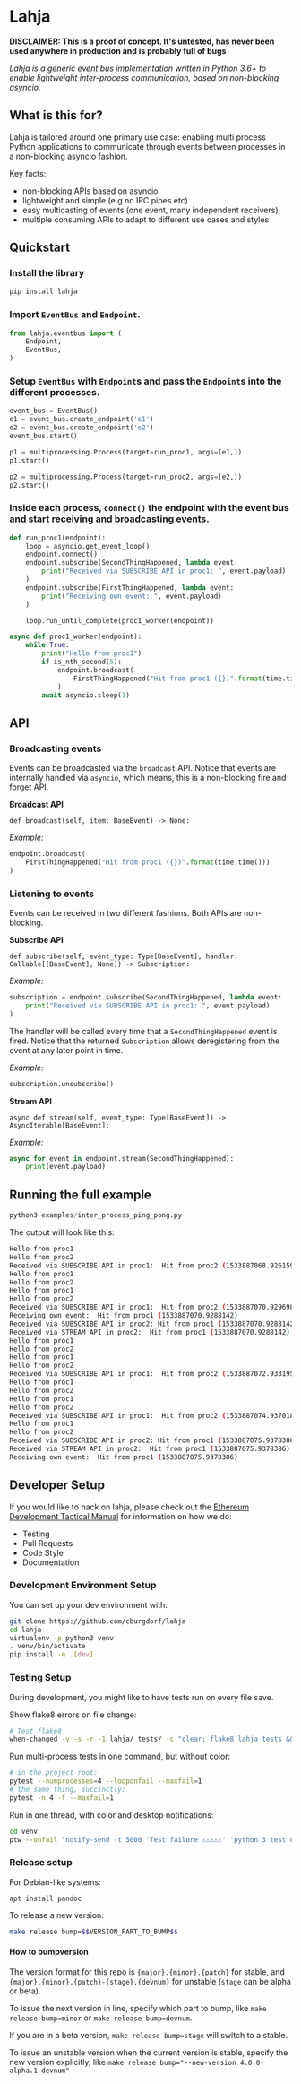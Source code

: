 # Lahja

**DISCLAIMER: This is a proof of concept. It's untested, has never been used anywhere in production and is probably full of bugs**

*Lahja is a generic event bus implementation written in Python 3.6+ to enable lightweight inter-process communication, based on non-blocking asyncio.*

## What is this for?

Lahja is tailored around one primary use case: enabling multi process Python applications to communicate through events between processes in a non-blocking
asyncio fashion.

Key facts:

- non-blocking APIs based on asyncio
- lightweight and simple (e.g no IPC pipes etc)
- easy multicasting of events (one event, many independent receivers)
- multiple consuming APIs to adapt to different use cases and styles


## Quickstart

### Install the library

```sh
pip install lahja
```

### Import `EventBus` and `Endpoint`.

```python
from lahja.eventbus import (
    Endpoint,
    EventBus,
)
```

### Setup `EventBus` with `Endpoint`s and pass the `Endpoint`s into the different processes.

```python
event_bus = EventBus()
e1 = event_bus.create_endpoint('e1')
e2 = event_bus.create_endpoint('e2')
event_bus.start()

p1 = multiprocessing.Process(target=run_proc1, args=(e1,))
p1.start()

p2 = multiprocessing.Process(target=run_proc2, args=(e2,))
p2.start()
```

### Inside each process, `connect()` the endpoint with the event bus and start receiving and broadcasting events.

```Python
def run_proc1(endpoint):
    loop = asyncio.get_event_loop()
    endpoint.connect()
    endpoint.subscribe(SecondThingHappened, lambda event: 
        print("Received via SUBSCRIBE API in proc1: ", event.payload)
    )
    endpoint.subscribe(FirstThingHappened, lambda event: 
        print("Receiving own event: ", event.payload)
    )

    loop.run_until_complete(proc1_worker(endpoint))

async def proc1_worker(endpoint):
    while True:
        print("Hello from proc1")
        if is_nth_second(5):
            endpoint.broadcast(
                FirstThingHappened("Hit from proc1 ({})".format(time.time()))
            )
        await asyncio.sleep(1)
```

## API


### Broadcasting events

Events can be broadcasted via the `broadcast` API. Notice that events are internally handled via `asyncio`, which means, this is a non-blocking fire and forget API.

**Broadcast API**

`def broadcast(self, item: BaseEvent) -> None:`

*Example:*

```Python
endpoint.broadcast(
    FirstThingHappened("Hit from proc1 ({})".format(time.time()))
)
```

### Listening to events

Events can be received in two different fashions. Both APIs are non-blocking.

**Subscribe API**

`def subscribe(self, event_type: Type[BaseEvent], handler: Callable[[BaseEvent], None]) -> Subscription:`

*Example:*

```Python
subscription = endpoint.subscribe(SecondThingHappened, lambda event: 
    print("Received via SUBSCRIBE API in proc1: ", event.payload)
)
```

The handler will be called every time that a `SecondThingHappened` event is fired. Notice that the returned `Subscription` allows deregistering from the event at any later point in time.

*Example:*

```Python
subscription.unsubscribe()
```

**Stream API**

`async def stream(self, event_type: Type[BaseEvent]) -> AsyncIterable[BaseEvent]:`

*Example:*

```Python
async for event in endpoint.stream(SecondThingHappened):
    print(event.payload)
```

## Running the full example

```Python
python3 examples/inter_process_ping_pong.py
```

The output will look like this:

```sh
Hello from proc1
Hello from proc2
Received via SUBSCRIBE API in proc1:  Hit from proc2 (1533887068.9261594)
Hello from proc1
Hello from proc2
Hello from proc1
Hello from proc2
Received via SUBSCRIBE API in proc1:  Hit from proc2 (1533887070.9296985)
Receiving own event:  Hit from proc1 (1533887070.9288142)
Received via SUBSCRIBE API in proc2: Hit from proc1 (1533887070.9288142)
Received via STREAM API in proc2:  Hit from proc1 (1533887070.9288142)
Hello from proc1
Hello from proc2
Hello from proc1
Hello from proc2
Received via SUBSCRIBE API in proc1:  Hit from proc2 (1533887072.9331954)
Hello from proc1
Hello from proc2
Hello from proc1
Hello from proc2
Received via SUBSCRIBE API in proc1:  Hit from proc2 (1533887074.937018)
Hello from proc1
Hello from proc2
Received via SUBSCRIBE API in proc2: Hit from proc1 (1533887075.9378386)
Received via STREAM API in proc2:  Hit from proc1 (1533887075.9378386)
Receiving own event:  Hit from proc1 (1533887075.9378386)
```

## Developer Setup

If you would like to hack on lahja, please check out the
[Ethereum Development Tactical Manual](https://github.com/pipermerriam/ethereum-dev-tactical-manual)
for information on how we do:

- Testing
- Pull Requests
- Code Style
- Documentation

### Development Environment Setup

You can set up your dev environment with:

```sh
git clone https://github.com/cburgdorf/lahja
cd lahja
virtualenv -p python3 venv
. venv/bin/activate
pip install -e .[dev]
```

### Testing Setup

During development, you might like to have tests run on every file save.

Show flake8 errors on file change:

```sh
# Test flake8
when-changed -v -s -r -1 lahja/ tests/ -c "clear; flake8 lahja tests && echo 'flake8 success' || echo 'error'"
```

Run multi-process tests in one command, but without color:

```sh
# in the project root:
pytest --numprocesses=4 --looponfail --maxfail=1
# the same thing, succinctly:
pytest -n 4 -f --maxfail=1
```

Run in one thread, with color and desktop notifications:

```sh
cd venv
ptw --onfail "notify-send -t 5000 'Test failure ⚠⚠⚠⚠⚠' 'python 3 test on lahja failed'" ../tests ../lahja
```

### Release setup

For Debian-like systems:
```
apt install pandoc
```

To release a new version:

```sh
make release bump=$$VERSION_PART_TO_BUMP$$
```

#### How to bumpversion

The version format for this repo is `{major}.{minor}.{patch}` for stable, and
`{major}.{minor}.{patch}-{stage}.{devnum}` for unstable (`stage` can be alpha or beta).

To issue the next version in line, specify which part to bump,
like `make release bump=minor` or `make release bump=devnum`.

If you are in a beta version, `make release bump=stage` will switch to a stable.

To issue an unstable version when the current version is stable, specify the
new version explicitly, like `make release bump="--new-version 4.0.0-alpha.1 devnum"`

